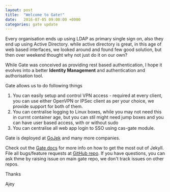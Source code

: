 ```yaml
---
layout: post
title:  "Welcome to Gate!"
date:   2016-07-05 09:00:00 +0000
categories: gate update
---
```

Every organisation ends up using LDAP as primary single sign on, also they end up using Active Directory. while active directory is great, in this age of web based interfaces, we looked around and found few good solution, but then over weekend thought why not just do it on our own?

While Gate was conceived as providing rest based authentication, I hope it evolves into a better **Identity Management** and authentication and authorisation tool.

Gate allows us to do following things

1. You can easily setup and control VPN access - required at every client, you can use either OpenVPN or IPSec client as per your choice, we provide support for both of them.
2. You can centralise logging to Linux boxes, while you may not need this in currnt container age, but you can stil might need jump boxes and you can have user based access, with or without sudo
3. You can centralise all web app login to SSO using cas-gate module.

Gate is deployed at [GoJek][gojek] and many more companies.

Check out the [Gate docs][gate-portal] for more info on how to get the most out of Jekyll. File all bugs/feature requests at [GitHub repo][gate-portal]. If you have questions, you can ask thme by raising issue on main gate repo, we don't track issues on other repos.

Thanks

Ajey

[gate-portal]: http://github.com/gate-sso/gate
[gojek]: http://go-jek.com
